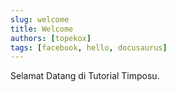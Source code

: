 ```yaml
---
slug: welcome
title: Welcome
authors: [topekox]
tags: [facebook, hello, docusaurus]
---
```


Selamat Datang di Tutorial Timposu.